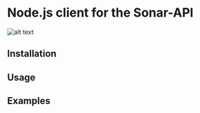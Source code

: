 # Node.js client for the Sonar-API

![alt text](https://i.imgur.com/oZIYoDn.png?1 "Logo Title Text")

## Installation

## Usage

## Examples

